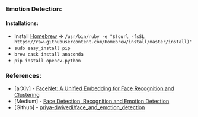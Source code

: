 ### Emotion Detection:



#### Installations: 

- Install [Homebrew](https://brew.sh/) -> `/usr/bin/ruby -e "$(curl -fsSL https://raw.githubusercontent.com/Homebrew/install/master/install)"`
- `sudo easy_install pip`
- `brew cask install anaconda`
- `pip install opencv-python`


### References: 

- [arXiv] - [FaceNet: A Unified Embedding for Face Recognition and Clustering](https://arxiv.org/abs/1503.03832)
- [Medium] - [Face Detection, Recognition and Emotion Detection](https://towardsdatascience.com/face-detection-recognition-and-emotion-detection-in-8-lines-of-code-b2ce32d4d5de)
- [Github] - [priya-dwivedi/face_and_emotion_detection](https://github.com/priya-dwivedi/face_and_emotion_detection)
